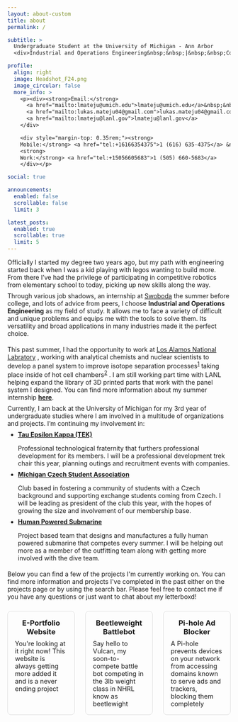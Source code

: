 ```yaml
---
layout: about-custom
title: about
permalink: /

subtitle: >
  Undergraduate Student at the University of Michigan - Ann Arbor
  <div>Industrial and Operations Engineering&nbsp;&nbsp;|&nbsp;&nbsp;Computer Science</div>

profile:
  align: right
  image: Headshot_F24.png
  image_circular: false
  more_info: >
    <p><div><strong>Email:</strong> 
      <a href="mailto:lmateju@umich.edu">lmateju@umich.edu</a>&nbsp;&nbsp;|&nbsp;&nbsp;
      <a href="mailto:lukas.mateju04@gmail.com">lukas.mateju04@gmail.com</a>&nbsp;&nbsp;|&nbsp;&nbsp;
      <a href="mailto:lmateju@lanl.gov">lmateju@lanl.gov</a>
    </div>

    <div style="margin-top: 0.35rem;"><strong>
    Mobile:</strong> <a href="tel:+16166354375">1 (616) 635-4375</a> &nbsp;&nbsp;
    <strong>
    Work:</strong> <a href="tel:+15056605683">1 (505) 660-5683</a>
    </div></p>

social: true

announcements:
  enabled: false
  scrollable: false
  limit: 3

latest_posts:
  enabled: true
  scrollable: true
  limit: 5
---
```


<p>
  <div>
    Officially I started my degree two years ago, but my path with engineering started back when I was a kid playing with legos wanting to build more. From there I’ve had the privilege of participating in competitive robotics from elementary school to today, picking up new skills along the way. 
  </div>
  <div style="margin-top: 0.5rem;">
    Through various job shadows, an internship at 
      <a href="https://www.swoboda.com/en/company/locations/grand-rapids/" target="_blank" rel="noopener">Swoboda</a> 
    the summer before college, and lots of advice from peers, I choose <strong>Industrial and Operations Engineering</strong> as my field of study. It allows me to face a variety of difficult and unique problems and equips me with the tools to solve them. Its versatility and broad applications in many industries made it the perfect choice.
  </div>
</p>

<p style="margin-top: 1.2rem;">
  <div>
    This past summer, I had the opportunity to work at 
      <a href="https://www.lanl.gov" target="_blank" rel="noopener">Los Alamos National Labratory</a>
    , working with analytical chemists and nuclear scientists to develop a panel system to improve 
      <span>isotope separation processes<sup><a href="https://en.wikipedia.org/wiki/Isotope_separation" target="_blank" rel="noopener">1</a></sup></span>
    taking place inside of 
      <span>hot cell chambers<sup><a href="https://en.wikipedia.org/wiki/Hot_cell" target="_blank" rel="noopener">2</a></sup></span>
    . I am still working part time with LANL helping expand the library of 3D printed parts that work with the panel system I designed. You can find more information about my summer internship 
      <strong><a href="/projects/1_project/">here</a></strong>.</div>
  <div style="margin-top: 0.5rem;">
    Currently, I am back at the University of Michigan for my 3rd year of undergraduate studies where I am involved in a multitude of organizations and projects. I’m continuing my involvement in: 
    <ul style="margin-top: 0.5rem;">
      <li>
        <strong><a href="https://tauepsilonkappa.com/" target="_blank" rel="noopener">Tau Epsilon Kappa (TEK)</a></strong> 
        <p style="margin-bottom: 0.5rem;">Professional technological fraternity that furthers professional development for its members. I will be a professional development trek chair this year, planning outings and recruitment events with companies.</p>
      </li>
      <li>
        <strong><a href="https://maizepages.umich.edu/organization/czechstudentassociation" target="_blank" rel="noopener">Michigan Czech Student Association</a></strong> 
        <p style="margin-bottom: 0.5rem;">Club based in fostering a community of students with a Czech background and supporting exchange students coming from Czech. I will be leading as president of the club this year, with the hopes of growing the size and involvement of our membership base.</p>
      </li>
      <li>
        <strong><a href="https://hps.engin.umich.edu/" target="_blank" rel="noopener">Human Powered Submarine</a></strong> 
        <p style="margin-bottom: 0.5rem;">Project based team that designs and manufactures a fully human powered submarine that competes every summer. I will be helping out more as a member of the outfitting team along with getting more involved with the dive team.</p>
      </li>
    </ul>
  </div>
</p>

<p style="margin-top: 1.2rem;">
Below you can find a few of the projects I'm currently working on. You can find more information and projects I've completed in the past either on the projects page or by using the search bar. Please feel free to contact me if you have any questions or just want to chat about my letterboxd!
</p>

<div class="project-tabs" style="display: flex; gap: 1.5rem; margin-top: 1.5rem; margin-bottom: 1.5rem">
  <!-- Tab 1 -->
  <div class="project-tab" style="flex: 1; border: 1px solid #ddd; border-radius: 0.5rem; padding: 1rem;">
    <a href="{{ '/projects/1_project/' | relative_url }}" style="text-decoration: none; color: inherit;">
      <h3 style="margin-top: 0; margin-bottom: 0.5rem; text-align: center;"><strong>E-Portfolio Website</strong></h3>
      <p style="margin: 0; font-size: 0.9rem;">
        You're looking at it right now! This website is always getting more added it and is a never ending project
      </p>
    </a>
  </div>
  <!-- Tab 2 -->
  <div class="project-tab" style="flex: 1; border: 1px solid #ddd; border-radius: 0.5rem; padding: 1rem;">
    <a href="{{ '/projects/1_project/' | relative_url }}" style="text-decoration: none; color: inherit;">
      <h3 style="margin-top: 0; margin-bottom: 0.5rem; text-align: center;"><strong>Beetleweight Battlebot</strong></h3>
      <p style="margin: 0; font-size: 0.9rem;">
        Say hello to Vulcan, my soon-to-compete battle bot competing in the 3lb weight class in NHRL know as beetlewight
      </p>
    </a>
  </div>
  <!-- Tab 3 -->
  <div class="project-tab" style="flex: 1; border: 1px solid #ddd; border-radius: 0.5rem; padding: 1rem;">
    <a href="{{ '/projects/1_project/' | relative_url }}" style="text-decoration: none; color: inherit;">
      <h3 style="margin-top: 0; margin-bottom: 0.5rem; text-align: center;"><strong>Pi-hole Ad Blocker</strong></h3>
      <p style="margin: 0; font-size: 0.9rem;">
        A Pi-hole prevents devices on your network from accessing domains known to serve ads and trackers, blocking them completely
      </p>
    </a>
  </div>
</div>
